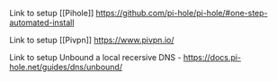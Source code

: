 
Link to setup [[Pihole]] https://github.com/pi-hole/pi-hole/#one-step-automated-install


Link to setup [[Pivpn]] https://www.pivpn.io/

Link to setup Unbound a local recersive DNS - 
https://docs.pi-hole.net/guides/dns/unbound/

